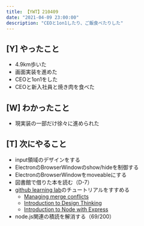 ```yaml
---
title: 【YWT】210409
date: "2021-04-09 23:00:00"
description: "CEOと1on1したり、ご飯食べたりした"
---
```


## [Y] やったこと

- 4.9km歩いた
- 画面実装を進めた
- CEOと1on1をした
- CEOと新入社員と焼き肉を食べた

## [W] わかったこと

- 現実装の一部だけ徐々に進められた

## [T] 次にやること

- input領域のデザインをする
- ElectronのBrowserWindowのshow/hideを制御する
- ElectronのBrowserWindowをmoveableにする
- 図書館で借りた本を読む（D-7）
- [github learning lab](https://lab.github.com/githubtraining)のチュートリアルをすすめる
  - [Managing merge conflicts](https://lab.github.com/githubtraining/managing-merge-conflicts)
  - [Introduction to Design Thinking](https://lab.github.com/githubtraining/introduction-to-design-thinking)
  - [Introduction to Node with Express](https://lab.github.com/everydeveloper/introduction-to-node-with-express)
- node.js関連の積読を解消する（69/200）

<!-- https://twitter.com/camomile_cafe/status/1380533773532504069?s=20 -->
